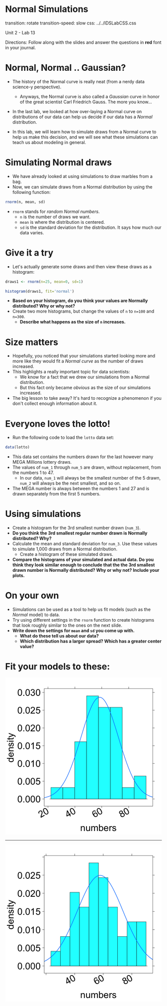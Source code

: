 Normal Simulations
========================================================
transition: rotate
transition-speed: slow
css: ../../IDSLabCSS.css

Unit 2 - Lab 13

Directions: Follow along with the slides and answer the questions in **red** font in your journal.
 



Normal, Normal .. Gaussian?
==========================

- The history of the Normal curve is really neat (from a nerdy data science-y perspective).
  - Anyways, the Normal curve is also called a _Gaussian_ curve in honor of the great scientist Carl Friedrich Gauss. The more you know...
  
- In the last lab, we looked at how over-laying a Normal curve on distributions of our data can help us decide if our data has a _Normal_ distribution.
- In this lab, we will learn how to simulate draws from a Normal curve to help us make this decision, and we will see what these simulations can teach us about modeling in general.


Simulating Normal draws
========================

- We have already looked at using simulations to draw marbles from a bag.
- Now, we can simulate draws from a Normal distribution by using the following function:

```r
rnorm(n, mean, sd)
```
- `rnorm` stands for _random Normal numbers_.
  - `n` is the number of draws we want.
  - `mean` is where the distribution is centered.
  - `sd` is the standard deviation for the distribution. It says how much our data varies.
  
  
Give it a try
=============

- Let's actually generate some draws and then view these draws as a histogram:

```r
draws1 <- rnorm(n=25, mean=0, sd=1)
```

```r
histogram(draws1, fit='normal')
```

- **Based on your histogram, do you think your values are Normally distributed? Why or why not?**
- Create two more histograms, but change the values of `n` to `n=100` and `n=300`.
  - **Describe what happens as the size of `n` increases.**


Size matters
==========

- Hopefully, you noticed that your simulations started looking more and more like they would fit a _Normal curve_ as the number of draws increased.
- This highlights a really important topic for data scientists:
  - We know for a fact that we drew our simulations from a Normal distribution.
  - But this fact only became _obvious_ as the size of our simulations increased.
- The big lesson to take away? It's hard to recognize a phenomenon if you don't collect enough information about it.


Everyone loves the lotto!
======================

- Run the following code to load the `lotto` data set:

```r
data(lotto)
```

- This data set contains the numbers drawn for the last however many MEGA Millions lottery draws.
- The values of `num_1` through `num_5` are drawn, without replacement, from the numbers 1 to 47.
  - In our data, `num_1` will always be the smallest number of the 5 drawn, `num_2` will always be the next smallest, and so on.
- The MEGA number is always between the numbers 1 and 27 and is drawn separately from the first 5 numbers.


Using simulations
=================

- Create a histogram for the 3rd smallest number drawn (`num_3`).
- **Do you think the 3rd smallest regular number drawn is Normally distributed? Why?**
- Calculate the mean and standard deviation for `num_3`. Use these values to simulate 1,000 draws from a Normal distribution.
  - Create a histogram of these simulated draws.
- **Compare the histograms of your simulated and actual data. Do you think they look similar enough to conclude that the the 3rd smallest drawn number is Normally distributed? Why or why not? Include your plots.**


On your own
==============

- Simulations can be used as a tool to help us fit models (such as the _Normal_ model) to data.
- Try using different settings in the `rnorm` function to create histograms that look roughly similar to the ones on the next slide.
- **Write down the settings for `mean` and `sd` you come up with.** 
  - **What do these tell us about our data?**
  - **Which distribution has a larger spread? Which has a greater center value?**
  
  
Fit your models to these:
===========
  
![plot of chunk unnamed-chunk-6](unit2lab13-figure/unnamed-chunk-6.png) 
***
![plot of chunk unnamed-chunk-7](unit2lab13-figure/unnamed-chunk-7.png) 
